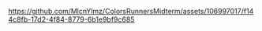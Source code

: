 

https://github.com/MlcnYlmz/ColorsRunnersMidterm/assets/106997017/f144c8fb-17d2-4f84-8779-6b1e9bf9c685

